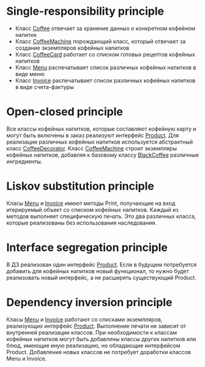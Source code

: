 # Single-responsibility principle

- Класс [Coffee](https://github.com/AlLevykin/HW_SOLID/blob/main/src/netology/eshop/Coffee.java) отвечает за хранение данных о конкретном кофейном напитке
- Класс [CoffeeMachine](https://github.com/AlLevykin/HW_SOLID/blob/main/src/netology/eshop/CoffeeMachine.java) порождающий класс, который отвечает за создание экземпляров кофейных напитков
- Класс [CoffeeCard](https://github.com/AlLevykin/HW_SOLID/blob/main/src/netology/eshop/CoffeeCard.java) работает со списком готовых рецептов кофейных напитков
- Класс [Menu](https://github.com/AlLevykin/HW_SOLID/blob/main/src/netology/eshop/Menu.java) распечатывает список различных кофейных напитков в виде меню
- Класс [Invoice](https://github.com/AlLevykin/HW_SOLID/blob/main/src/netology/eshop/Invoice.java) распечатывает список различных кофейных напитков в виде счета-фактуры

# Open-closed principle

Все классы кофейных напитков, которые составляют кофейную карту и могут быть включены в заказ реализуют интерфейс [Product](https://github.com/AlLevykin/HW_SOLID/blob/main/src/netology/eshop/Product.java). Для реализации различных кофейных напитков используется абстрактный класс [CoffeeDecorator](https://github.com/AlLevykin/HW_SOLID/blob/main/src/netology/eshop/CoffeeDecorator.java). Класс [CoffeeMachine](https://github.com/AlLevykin/HW_SOLID/blob/main/src/netology/eshop/CoffeeMachine.java) строит экземпляры кофейных напитков, добавляя к базовому классу [BlackCoffee](https://github.com/AlLevykin/HW_SOLID/blob/main/src/netology/eshop/BlackCoffee.java) различные ингредиенты.

# Liskov substitution principle

Класы [Menu](https://github.com/AlLevykin/HW_SOLID/blob/main/src/netology/eshop/Menu.java) и [Invoice](https://github.com/AlLevykin/HW_SOLID/blob/main/src/netology/eshop/Invoice.java) имеют методы Print, получающие на вход итерируемый объект со списком кофейных напитков. Каждый из методов выполняет специфическую печать. Это два различных класса, которые реализованы без использования наследования.

# Interface segregation principle

В ДЗ реализован один интерфейс [Product](https://github.com/AlLevykin/HW_SOLID/blob/main/src/netology/eshop/Product.java). Если в будущем потребуется добавить для кофейных напитков новый функционал, то нужно будет реализовать новый интерфейс, а не расширять существующий Product. 

# Dependency inversion principle

Класы [Menu](https://github.com/AlLevykin/HW_SOLID/blob/main/src/netology/eshop/Menu.java) и [Invoice](https://github.com/AlLevykin/HW_SOLID/blob/main/src/netology/eshop/Invoice.java) работают со списками экземпляров, реализующих интерфейс [Product](https://github.com/AlLevykin/HW_SOLID/blob/main/src/netology/eshop/Product.java). Выполнение печати не зависит от внутренней реализации классов. При необходимости к классам кофейных напитков могут быть добавлены классы других напитков или блюд, имеющие иную реализацию, но обладающие интерфейсом Product. Добавление новых классов не потребует доработки классов Menu и Invoice.  